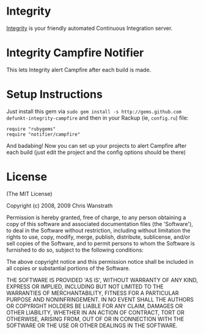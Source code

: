 Integrity
=========

[Integrity][] is your friendly automated Continuous Integration server.

Integrity Campfire Notifier
===========================

This lets Integrity alert Campfire after each build is made.

Setup Instructions
==================

Just install this gem via `sudo gem install -s http://gems.github.com
defunkt-integrity-campfire` and then in your Rackup (ie, `config.ru`) file:

    require "rubygems"
    require "notifier/campfire"

And badabing! Now you can set up your projects to alert Campfire after
each build (just edit the project and the config options should be
there)

License
=======

(The MIT License)

Copyright (c) 2008, 2009 Chris Wanstrath

Permission is hereby granted, free of charge, to any person obtaining
a copy of this software and associated documentation files (the
'Software'), to deal in the Software without restriction, including
without limitation the rights to use, copy, modify, merge, publish,
distribute, sublicense, and/or sell copies of the Software, and to
permit persons to whom the Software is furnished to do so, subject to
the following conditions:

The above copyright notice and this permission notice shall be
included in all copies or substantial portions of the Software.

THE SOFTWARE IS PROVIDED 'AS IS', WITHOUT WARRANTY OF ANY KIND,
EXPRESS OR IMPLIED, INCLUDING BUT NOT LIMITED TO THE WARRANTIES OF
MERCHANTABILITY, FITNESS FOR A PARTICULAR PURPOSE AND NONINFRINGEMENT.
IN NO EVENT SHALL THE AUTHORS OR COPYRIGHT HOLDERS BE LIABLE FOR ANY
CLAIM, DAMAGES OR OTHER LIABILITY, WHETHER IN AN ACTION OF CONTRACT,
TORT OR OTHERWISE, ARISING FROM, OUT OF OR IN CONNECTION WITH THE
SOFTWARE OR THE USE OR OTHER DEALINGS IN THE SOFTWARE.

[Integrity]: http://integrityapp.com
